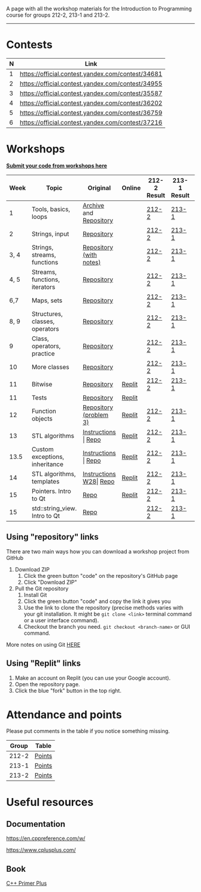 A page with all the workshop materials for the Introduction to Programming course for groups 212-2, 213-1 and 213-2.

-----
# Contests

| N | Link |
|---|------|
| 1 | https://official.contest.yandex.com/contest/34681 |
| 2 | https://official.contest.yandex.com/contest/34955 |
| 3 | https://official.contest.yandex.com/contest/35587 |
| 4 | https://official.contest.yandex.com/contest/36202 |
| 5 | https://official.contest.yandex.com/contest/36759 |
| 6 | https://official.contest.yandex.com/contest/37216 |

# Workshops

[**Submit your code from workshops here**][submission-form]


| Week |           Topic             |              Original             |     Online        |   212-2 Result       |        213-1 Result |        213-2 Result |
|------|-----------------------------|-----------------------------------|-------------------|----------------------|---------------------|---------------------|
| 1    | Tools, basics, loops | [Archive][w1-ar] and [Repository][w1]    |                   |  [212-2][w1-212-2]   | [213-1][w1-213-1]   | [213-2][w1-213-2]   | 
| 2    | Strings, input              | [Repository][w2]                  |                   |  [212-2][w2-212-2]   | [213-1][w2-213-1]   | [213-2][w2-213-2]   | 
| 3, 4 | Strings, streams, functions | [Repository (with notes)][w3]     |                   |  [212-2][w3-212-2]   | [213-1][w3-213-1]   | [213-2][w3-213-2]   |
| 4, 5 | Streams, functions, iterators | [Repository][w4]                |                   |  [212-2][w4-212-2]   | [213-1][w4-213-1]   | [213-2][w4-213-2]   |
| 6,7  | Maps, sets                  | [Repository][w6]                  |                   |  [212-2][w6-212-2]   | [213-1][w6-213-1]   | [213-2][w6-213-2]   |
| 8, 9 | Structures, classes, operators | [Repository][w8]               |                   |  [212-2][w8-212-2]   | [213-1][w8-213-1]   | [213-2][w8-213-2]   |
| 9    | Class, operators, practice  | [Repository][w9]                  |                   |  [212-2][w9-212-2]   | [213-1][w9-213-1]   | [213-2][w9-213-2]   |
| 10   | More classes                | [Repository][w10]                 |                   |  [212-2][w10-212-2]  | [213-1][w10-213-1]  | [213-2][w10-213-2]  |
| 11   | Bitwise                     | [Repository][w11]           | [Replit][r24-bitwise]   |  [212-2][w11-212-2]  | [213-1][w11-213-1]  | [213-2][w11-213-2]  | 
| 11   | Tests                       | [Repository][w11t]                | [Replit][r24-t]   |                      |                     |                     | 
| 12   | Function objects            | [Repository (problem 3)][w11]     | [Replit][r23-fo]  |  [212-2][w12-212-2]  | [213-1][w12-213-1]  | [213-2][w12-213-2]  | 
| 13   | STL algorithms        | [Instructions][w13pdf] \| [Repo][w13]   | [Replit][r23-fo]  |  [212-2][w13-212-2]  | [213-1][w13-213-1]  | [213-2][w13-213-2]  |
| 13.5 | Custom exceptions, inheritance|[Instructions][w135pdf] \| [Repo][w11]| [Replit][r23-fo]|[212-2][w135-212-2]| [213-1][w135-213-1] | [213-2][w135-213-2] |
| 14   | STL algorithms, templates | [Instructions][w14pdf] [W28][w28pdf]\| [Repo][w13] | [Replit][r27-stl]| [212-2][w13-212-2]  | [213-1][w13-213-1]  | [213-2][w13-213-2]  |
| 15   | Pointers. Intro to Qt |  [Repo][w15] | [Replit][r27-stl]| [212-2][w15-212-2]  | [213-1][w15-213-1]  | [213-2][w15-213-2]  |
| 15   | std::string_view. Intro to Qt |  [Repo][w155]                   |                    | [212-2][w155-212-2]  | [213-1][w155-213-1]  | [213-2][w155-213-2]  |
## Using "repository" links

There are two main ways how you can download a workshop project from GitHub

1. Download ZIP
    1. Click the green button "code" on the repository's GitHub page
    2. Click "Download ZIP"
1. Pull the Git repository
    1. Install Git
    2. Click the green button "code" and copy the link it gives you
    3. Use the link to clone the repository (precise methods varies with your git installation. It might be `git clone <link>` terminal command or a user interface command).
    4. Checkout the branch you need. `git checkout <branch-name>` or GUI command.

More notes on using Git [HERE](https://github.com/dsba-z/workshops/blob/master/git-guide.md)


## Using "Replit" links

1. Make an account on Replit (you can use your Google account).
2. Open the repository page.
3. Click the blue "fork" button in the top right.

# Attendance and points

Please put comments in the table if you notice something missing.

| Group | Table |
|-------|-------|
|  212-2    | [Points](https://docs.google.com/spreadsheets/d/1XrtCmIaGam3btyetFJSMddWAoioAZjAyp22Tb4_u1rw) |
|  213-1    | [Points](https://docs.google.com/spreadsheets/d/1gEqq49UKkRkQQ3AIN4JzsjqbYVgg3Ixsq5G9vrEC-UM) |
|  213-2    | [Points](https://docs.google.com/spreadsheets/d/1ldPHDAlyLtySXK89lOq1EfpqADFTqaJUkaIkFSykrFs) |

# Useful resources

## Documentation

https://en.cppreference.com/w/

https://www.cplusplus.com/

## Book

[C++ Primer Plus](https://www.pearson.com/store/p/c-primer-plus/P100000930797/9780321776402)


[w13pdf]: workshops25-26.pdf

[w135pdf]: https://github.com/dsba-z/week11cpp2021/blob/master/Workshop26-custom-exceptions.pdf
[w14pdf]: workshop27.pdf

[submission-form]: https://forms.gle/Gmsvd6ujt7nq7zgx7
[w1-ar]: https://bit.ly/dsba-z-week1
[w1]: https://github.com/dsba-z/week1cpp2021
[w2]: https://github.com/dsba-z/week2cpp2021
[w3]: https://github.com/dsba-z/week3cpp2021
[w4]: https://github.com/dsba-z/week4cpp2021
[w5]: https://github.com/dsba-z/week5cpp2021
[w6]: https://github.com/dsba-z/week6cpp2021
[w7]: https://github.com/dsba-z/week7cpp2021
[w8]: https://github.com/dsba-z/week8cpp2021
[w9]: https://github.com/dsba-z/week9cpp2021-vector
[w10]: https://github.com/dsba-z/week10cpp2021
[w11]: https://github.com/dsba-z/week11cpp2021
[w11t]: https://github.com/dsba-z/week11cpp2021tests
[w13]: https://github.com/dsba-z/week13cpp2021
[w14]: https://github.com/dsba-z/week14cpp2021
[w15]: https://github.com/dsba-z/week15cpp2021
[w155]: https://github.com/dsba-z/week15cpp2021-stringview

[w28pdf]: https://github.com/dsba-z/week13cpp2021/blob/master/workshop28.pdf


[w1-212-2]: https://github.com/dsba-z/week1cpp2021/tree/212-2
[w2-212-2]: https://github.com/dsba-z/week2cpp2021/tree/212-2
[w3-212-2]: https://github.com/dsba-z/week3cpp2021/tree/212-2
[w4-212-2]: https://github.com/dsba-z/week4cpp2021/tree/212-2
[w5-212-2]: https://github.com/dsba-z/week5cpp2021/tree/212-2
[w6-212-2]: https://github.com/dsba-z/week6cpp2021/tree/212-2
[w7-212-2]: https://github.com/dsba-z/week7cpp2021/tree/212-2
[w8-212-2]: https://github.com/dsba-z/week8cpp2021/tree/212-2
[w9-212-2]: https://github.com/dsba-z/week9cpp2021-vector/tree/212-2
[w10-212-2]: https://github.com/dsba-z/week10cpp2021/tree/212-2
[w11-212-2]: https://github.com/dsba-z/week11cpp2021/tree/212-2
[w11t-212-2]: https://github.com/dsba-z/week11cpp2021tests/tree/212-2
[w12-212-2]: https://github.com/dsba-z/week11cpp2021/tree/212-2-w24
[w13-212-2]: https://github.com/dsba-z/week13cpp2021/tree/212-2
[w135-212-2]: https://github.com/dsba-z/week11cpp2021/tree/212-2-w26
[w14-212-2]: https://github.com/dsba-z/week14cpp2021/tree/212-2
[w15-212-2]: https://github.com/dsba-z/week15cpp2021/tree/212-2
[w155-212-2]: https://github.com/dsba-z/week15cpp2021-stringview/tree/212-2



[w1-213-1]: https://github.com/dsba-z/week1cpp2021/tree/213-1
[w2-213-1]: https://github.com/dsba-z/week2cpp2021/tree/213-1
[w3-213-1]: https://github.com/dsba-z/week3cpp2021/tree/213-1
[w4-213-1]: https://github.com/dsba-z/week4cpp2021/tree/213-1
[w5-213-1]: https://github.com/dsba-z/week5cpp2021/tree/213-1
[w6-213-1]: https://github.com/dsba-z/week6cpp2021/tree/213-1
[w7-213-1]: https://github.com/dsba-z/week7cpp2021/tree/213-1
[w8-213-1]: https://github.com/dsba-z/week8cpp2021/tree/213-1
[w9-213-1]: https://github.com/dsba-z/week9cpp2021-vector/tree/213-1
[w10-213-1]: https://github.com/dsba-z/week10cpp2021/tree/213-1
[w11-213-1]: https://github.com/dsba-z/week11cpp2021/tree/213-1
[w11t-213-1]: https://github.com/dsba-z/week11cpp2021tests/tree/213-1
[w12-213-1]: https://github.com/dsba-z/week11cpp2021/tree/213-1-w24
[w13-213-1]: https://github.com/dsba-z/week13cpp2021/tree/213-1
[w135-213-1]: https://github.com/dsba-z/week11cpp2021/tree/213-1-w26
[w14-213-1]: https://github.com/dsba-z/week14cpp2021/tree/213-1
[w15-213-1]: https://github.com/dsba-z/week15cpp2021/tree/213-1
[w155-213-1]: https://github.com/dsba-z/week15cpp2021-stringview/tree/213-1


[w1-213-2]: https://github.com/dsba-z/week1cpp2021/tree/213-2
[w2-213-2]: https://github.com/dsba-z/week2cpp2021/tree/213-2
[w3-213-2]: https://github.com/dsba-z/week3cpp2021/tree/213-2
[w4-213-2]: https://github.com/dsba-z/week4cpp2021/tree/213-2
[w5-213-2]: https://github.com/dsba-z/week5cpp2021/tree/213-2
[w6-213-2]: https://github.com/dsba-z/week6cpp2021/tree/213-2
[w7-213-2]: https://github.com/dsba-z/week7cpp2021/tree/213-2
[w8-213-2]: https://github.com/dsba-z/week8cpp2021/tree/213-2
[w9-213-2]: https://github.com/dsba-z/week9cpp2021-vector/tree/213-2
[w10-213-2]: https://github.com/dsba-z/week10cpp2021/tree/213-2
[w11-213-2]: https://github.com/dsba-z/week11cpp2021/tree/213-2
[w11t-213-2]: https://github.com/dsba-z/week11cpp2021tests/tree/213-2
[w12-213-2]: https://github.com/dsba-z/week11cpp2021/tree/213-2-w24
[w13-213-2]: https://github.com/dsba-z/week13cpp2021/tree/213-2
[w135-213-2]: https://github.com/dsba-z/week11cpp2021/tree/213-2-w26
[w14-213-2]: https://github.com/dsba-z/week14cpp2021/tree/213-2
[w15-213-2]: https://github.com/dsba-z/week15cpp2021/tree/213-2
[w155-213-2]: https://github.com/dsba-z/week15cpp2021-stringview/tree/213-2

[r24-bitwise]: https://replit.com/@l8doku/Workshop24BitwiseFunctions
[r24-t]: https://replit.com/@l8doku/Workshop24BitwiseTests
[r23-fo]: https://replit.com/@l8doku/Workshop23FunctionObjects
[r27-stl]: https://replit.com/@l8doku/Workshop27STL
[r27-inh]: https://replit.com/@l8doku/Workshop29Inheritance
